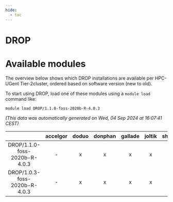 ```yaml
---
hide:
  - toc
---
```


DROP
====

# Available modules


The overview below shows which DROP installations are available per HPC-UGent Tier-2cluster, ordered based on software version (new to old).

To start using DROP, load one of these modules using a `module load` command like:

```shell
module load DROP/1.1.0-foss-2020b-R-4.0.3
```

*(This data was automatically generated on Wed, 04 Sep 2024 at 16:07:41 CEST)*  

| |accelgor|doduo|donphan|gallade|joltik|shinx|skitty|
| :---: | :---: | :---: | :---: | :---: | :---: | :---: | :---: |
|DROP/1.1.0-foss-2020b-R-4.0.3|-|x|x|x|x|-|x|
|DROP/1.0.3-foss-2020b-R-4.0.3|-|x|x|x|x|-|x|
